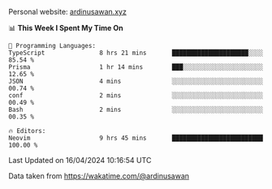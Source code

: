 Personal website: [ardinusawan.xyz](https://ardinusawan.xyz)

<!--START_SECTION:waka-->
📊 **This Week I Spent My Time On** 

```text
💬 Programming Languages: 
TypeScript               8 hrs 21 mins       █████████████████████░░░░   85.54 % 
Prisma                   1 hr 14 mins        ███░░░░░░░░░░░░░░░░░░░░░░   12.65 % 
JSON                     4 mins              ░░░░░░░░░░░░░░░░░░░░░░░░░   00.74 % 
conf                     2 mins              ░░░░░░░░░░░░░░░░░░░░░░░░░   00.49 % 
Bash                     2 mins              ░░░░░░░░░░░░░░░░░░░░░░░░░   00.35 % 

🔥 Editors: 
Neovim                   9 hrs 45 mins       █████████████████████████   100.00 % 
```


 Last Updated on 16/04/2024 10:16:54 UTC
<!--END_SECTION:waka-->
Data taken from https://wakatime.com/@ardinusawan
